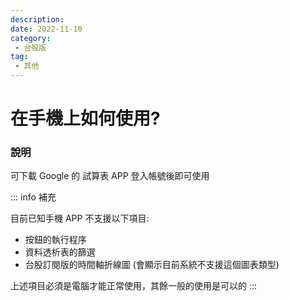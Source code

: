```yaml
---
description:
date: 2022-11-10
category:
 - 台股版
tag:
 - 其他
---
```


# 在手機上如何使用?

### 說明

  可下載 Google 的 試算表 APP 登入帳號後即可使用

  ::: info 補充

  目前已知手機 APP 不支援以下項目:
  - 按鈕的執行程序
  - 資料透析表的篩選
  - <Badge type="warning">台股訂閱版</Badge>的時間軸折線圖 (會顯示目前系統不支援這個圖表類型)
  
  上述項目必須是電腦才能正常使用，其餘一般的使用是可以的
  :::
